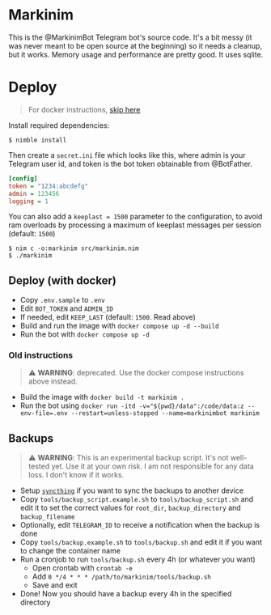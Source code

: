 # Markinim
This is the @MarkinimBot Telegram bot's source code. It's a bit messy (it was never meant to be open source at the beginning) so it needs a cleanup, but it works. Memory usage and performance are pretty good. It uses sqlite.

# Deploy
> For docker instructions, [skip here](#deploy-with-docker)

Install required dependencies:

```shell
$ nimble install
```

Then create a `secret.ini` file which looks like this, where admin is your Telegram user id, and token is the bot token obtainable from @BotFather.

```ini
[config]
token = "1234:abcdefg"
admin = 123456
logging = 1
```

You can also add a `keeplast = 1500` parameter to the configuration, to avoid ram overloads by processing a maximum of keeplast messages per session (default: `1500`)

```shell
$ nim c -o:markinim src/markinim.nim
$ ./markinim
```
## Deploy (with docker)
- Copy `.env.sample` to `.env`
- Edit `BOT_TOKEN` and `ADMIN_ID`
- If needed, edit `KEEP_LAST` (default: `1500`. Read above)
- Build and run the image with `docker compose up -d --build`
- Run the bot with `docker compose up -d`

### Old instructions
> ⚠️ **WARNING**: deprecated. Use the docker compose instructions above instead.
- Build the image with `docker build -t markinim .`
- Run the bot using `docker run -itd -v="${pwd}/data":/code/data:z --env-file=.env --restart=unless-stopped --name=markinimbot markinim`

## Backups
> ⚠️ **WARNING**: This is an experimental backup script. It's not well-tested yet. Use it at your own risk. I am not responsible for any data loss. I don't know if it works.
- Setup [`syncthing`](https://syncthing.net/) if you want to sync the backups to another device
- Copy `tools/backup_script.example.sh` to `tools/backup_script.sh` and edit it to set the correct values for `root_dir`, `backup_directory` and `backup_filename`
- Optionally, edit `TELEGRAM_ID` to receive a notification when the backup is done
- Copy `tools/backup.example.sh` to `tools/backup.sh` and edit it if you want to change the container name
- Run a cronjob to run `tools/backup.sh` every 4h (or whatever you want)
  - Open crontab with `crontab -e`
  - Add `0 */4 * * * /path/to/markinim/tools/backup.sh`
  - Save and exit
- Done! Now you should have a backup every 4h in the specified directory
